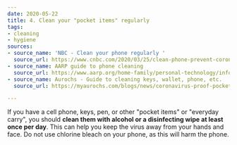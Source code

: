 ```yaml
---
date: 2020-05-22
title: 4. Clean your "pocket items" regularly
tags:
- cleaning
- hygiene
sources:
- source_name: 'NBC - Clean your phone regularly '
  source_url: https://www.cnbc.com/2020/03/25/clean-phone-prevent-coronavirus-spread-doctors-say-heres-how-without-damaging-screen.html
- source_name: AARP guide to phone cleaning
  source_url: https://www.aarp.org/home-family/personal-technology/info-2020/clean-device-screen.html
- source_name: Aurochs - Guide to cleaning keys, wallet, phone, etc.
  source_url: https://myaurochs.com/blogs/news/coronavirus-proof-pocket-items

---
```

If you have a cell phone, keys, pen, or other "pocket items" or "everyday carry", you should **clean them with alcohol or a disinfecting wipe at least once per day**. This can help you keep the virus away from your hands and face. Do not use chlorine bleach on your phone, as this will harm the phone. 
